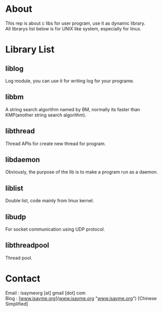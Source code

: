 # About #
This rep is about c libs for user program, use it as dynamic library.  
All librarys list below is for UNIX like system, especially for linux.
# Library List #
## liblog ##
Log module, you can use it for writing log for your programe.
## libbm ##
A string search algorithm named by BM, normally its faster than KMP(another string search algorithm).
## libthread ##
Thread APIs for create new thread for program.
## libdaemon ##
Obviously, the purpose of the lib is to make a program run as a daemon.
## liblist ##
Double list, code mainly from linux kernel.
## libudp ##
For socket communication using UDP protocol.
## libthreadpool ##
Thread pool.
# Contact #
Email : isaymeorg [at] gmail [dot] com  
Blog  : [www.isayme.org](www.isayme.org "www.isayme.org") [Chinese Simplified]
